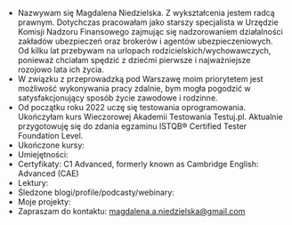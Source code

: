 - Nazwywam się Magdalena Niedzielska. Z wykształcenia jestem radcą prawnym. Dotychczas pracowałam jako starszy specjalista w Urzędzie Komisji Nadzoru Finansowego zajmując się nadzorowaniem działalności zakładów ubezpieczeń oraz brokerów i agentów ubezpieczeniowych.
Od kilku lat przebywam na urlopach rodzicielskich/wychowawczych, ponieważ chciałam spędzić z dziećmi pierwsze i najważniejsze rozojowo lata ich życia.
- W związku z przeprowadzką pod Warszawę moim priorytetem jest możliwość wykonywania pracy zdalnie, bym mogła pogodzić w satysfakcjonujący sposób życie zawodowe i rodzinne.
- Od początku roku 2022 uczę się testowania oprogramowania. Ukończyłam kurs Wieczorowej Akademii Testowania Testuj.pl. Aktualnie przygotowuję się do zdania egzaminu ISTQB® Certified Tester Foundation Level.
- Ukończone kursy:
- Umiejętności:
- Certyfikaty: C1 Advanced, formerly known as Cambridge English: Advanced (CAE)
- Lektury:
- Śledzone blogi/profile/podcasty/webinary:
- Moje projekty:
- Zapraszam do kontaktu: magdalena.a.niedzielska@gmail.com





<!---
MagdalenaNiedzielska/MagdalenaNiedzielska is a ✨ special ✨ repository because its `README.md` (this file) appears on your GitHub profile.
You can click the Preview link to take a look at your changes.
--->

